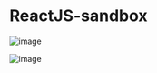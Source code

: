 # ReactJS-sandbox
![image](https://github.com/BayarchimegK/ReactJS-sandbox/assets/141996296/93df535b-c85e-4053-a849-ea98fcb8bfe2)

![image](https://github.com/BayarchimegK/ReactJS-sandbox/assets/141996296/393d5efb-bde4-4c6d-b78f-93759258af6a)

